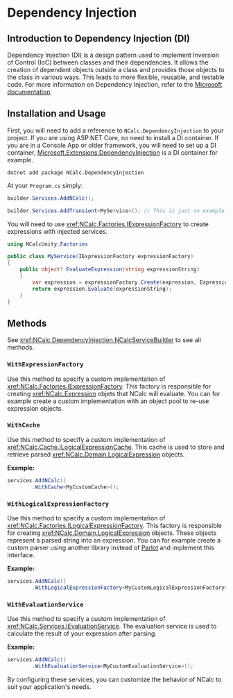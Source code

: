 ﻿# Dependency Injection

## Introduction to Dependency Injection (DI)

Dependency Injection (DI) is a design pattern used to implement Inversion of Control (IoC) between classes and their
dependencies. It allows the creation of dependent objects outside a class and provides those objects to the class in
various ways. This leads to more flexible, reusable, and testable code. For more information on Dependency Injection,
refer to the [Microsoft documentation](https://docs.microsoft.com/en-us/dotnet/core/extensions/dependency-injection).

## Installation and Usage

First, you will need to add a reference to `NCalc.DependencyInjection` to your project.
If you are using ASP.NET Core, no need to install a DI container.
If you are in a Console App or older framework, you will need to set up a DI
container, [Microsoft.Extensions.DependencyInjection](https://www.nuget.org/packages/Microsoft.Extensions.DependencyInjection)
is a DI container for example.

```shell
dotnet add package NCalc.DependencyInjection
```

At your `Program.cs` simply:

```cs
builder.Services.AddNCalc();

builder.Services.AddTransient<MyService>(); // This is just an example.
```

You will need to use <xref:NCalc.Factories.IExpressionFactory> to create expressions with injected services.

```cs
using NCalcUnity.Factories

public class MyService(IExpressionFactory expressionFactory)
{
    public object? EvaluateExpression(string expressionString)
    {
        var expression = expressionFactory.Create(expression, ExpressionOptions.DecimalAsDefault);
        return expression.Evaluate(expressionString);
    }
}
```

## Methods

See <xref:NCalc.DependencyInjection.NCalcServiceBuilder> to see all methods.

### `WithExpressionFactory`
Use this method to specify a custom implementation of <xref:NCalc.Factories.IExpressionFactory>. This factory is
responsible for creating
<xref:NCalc.Expression> objets that NCalc will evaluate. You can for example create a custom implementation with an
object pool to re-use expression objects.

### `WithCache`

Use this method to specify a custom implementation of <xref:NCalc.Cache.ILogicalExpressionCache>. This cache is used to
store and
retrieve parsed <xref:NCalc.Domain.LogicalExpression> objects.

**Example:**

```csharp
services.AddNCalc()
        .WithCache<MyCustomCache>();
```

### `WithLogicalExpressionFactory`
Use this method to specify a custom implementation of <xref:NCalc.Factories.ILogicalExpressionFactory>. This factory is
responsible for creating
<xref:NCalc.Domain.LogicalExpression> objects. These objects represent a parsed string into an expression. You can for
example create a custom parser using another library instead of [Parlot](https://github.com/sebastienros/parlot) and
implement this interface.

**Example:**

```csharp
services.AddNCalc()
        .WithLogicalExpressionFactory<MyCustomLogicalExpressionFactory>();
```

### `WithEvaluationService`
Use this method to specify a custom implementation of <xref:NCalc.Services.IEvaluationService>.
The evaluation service is used to calculate the result of your expression after parsing.

**Example:**

```csharp
services.AddNCalc()
        .WithEvaluationService<MyCustomEvaluationService>();
```

By configuring these services, you can customize the behavior of NCalc to suit your application's needs.